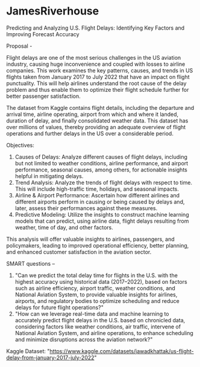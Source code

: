 # JamesRiverhouse

Predicting and Analyzing U.S. Flight Delays: Identifying Key Factors and Improving Forecast Accuracy

Proposal -

Flight delays are one of the most serious challenges in the US aviation industry, causing huge inconvenience and coupled with losses to airline companies. This work examines the key patterns, causes, and trends in US flights taken from January 2017 to July 2022 that have an impact on flight punctuality. This will help airlines understand the root cause of the delay problem and thus enable them to optimize their flight schedule further for better passenger satisfaction.

The dataset from Kaggle contains flight details, including the departure and arrival time, airline operating, airport from which and where it landed, duration of delay, and finally consolidated weather data. This dataset has over millions of values, thereby providing an adequate overview of flight operations and further delays in the US over a considerable period.

Objectives:
1. Causes of Delays: Analyze different causes of flight delays, including but not limited to weather conditions, airline performance, and airport performance, seasonal causes, among others, for actionable insights helpful in mitigating delays.
2. Trend Analysis: Analyze the trends of flight delays with respect to time. This will include high-traffic time, holidays, and seasonal impacts.
3. Airline & Airport Performance: Ascertain how different airlines and different airports perform in causing or being caused by delays and, later, assess their performances against these measures.
4. Predictive Modeling: Utilize the insights to construct machine learning models that can predict, using airline data, flight delays resulting from weather, time of day, and other factors.

This analysis will offer valuable insights to airlines, passengers, and policymakers, leading to improved operational efficiency, better planning, and enhanced customer satisfaction in the aviation sector.

SMART questions – 

1.	"Can we predict the total delay time for flights in the U.S. with the highest accuracy using historical data (2017–2022), based on factors such as airline efficiency, airport traffic, weather conditions, and National Aviation System, to provide valuable insights for airlines, airports, and regulatory bodies to optimize scheduling and reduce delays for future flight operations?"
2.	"How can we leverage real-time data and machine learning to accurately predict flight delays in the U.S. based on chronicled data, considering factors like weather conditions, air traffic, intervene of National Aviation System, and airline operations, to enhance scheduling and minimize disruptions across the aviation network?"


Kaggle Dataset: "https://www.kaggle.com/datasets/jawadkhattak/us-flight-delay-from-january-2017-july-2022"
